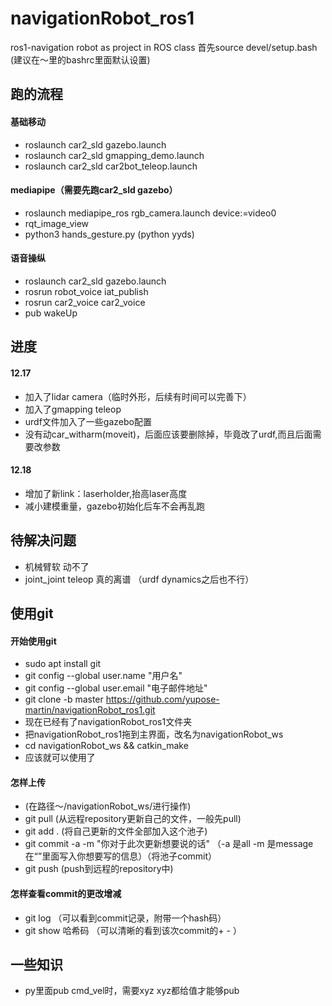 # navigationRobot_ros1
ros1-navigation robot as project in ROS class
首先source devel/setup.bash (建议在～里的bashrc里面默认设置)

## 跑的流程

#### 基础移动

* roslaunch car2_sld gazebo.launch
* roslaunch car2_sld gmapping_demo.launch
* roslaunch car2_sld car2bot_teleop.launch

#### mediapipe（需要先跑car2_sld gazebo）

* roslaunch mediapipe_ros rgb_camera.launch device:=video0
* rqt_image_view
* python3 hands_gesture.py (python yyds)

#### 语音操纵

* roslaunch car2_sld gazebo.launch
* rosrun robot_voice iat_publish
* rosrun car2_voice car2_voice
* pub wakeUp

## 进度

#### 12.17

* 加入了lidar camera（临时外形，后续有时间可以完善下）
* 加入了gmapping teleop
* urdf文件加入了一些gazebo配置
* 没有动car_witharm(moveit)，后面应该要删除掉，毕竟改了urdf,而且后面需要改参数

#### 12.18
* 增加了新link：laserholder,抬高laser高度
* 减小建模重量，gazebo初始化后车不会再乱跑

## 待解决问题

* 机械臂软 动不了
* joint_joint teleop 真的离谱 （urdf dynamics之后也不行）

## 使用git

#### 开始使用git

* sudo apt install git
* git config --global user.name "用户名"
* git config --global user.email "电子邮件地址"
* git clone -b master https://github.com/yupose-martin/navigationRobot_ros1.git
* 现在已经有了navigationRobot_ros1文件夹
* 把navigationRobot_ros1拖到主界面，改名为navigationRobot_ws
* cd navigationRobot_ws && catkin_make
* 应该就可以使用了

#### 怎样上传

* (在路径～/navigationRobot_ws/进行操作)
* git pull (从远程repository更新自己的文件，一般先pull)
* git add . (将自己更新的文件全部加入这个池子)
* git commit -a -m "你对于此次更新想要说的话"  （-a 是all   -m 是message 在“”里面写入你想要写的信息）（将池子commit）
* git push (push到远程的repository中)

#### 怎样查看commit的更改增减

* git log （可以看到commit记录，附带一个hash码）
* git show 哈希码 （可以清晰的看到该次commit的+ - ）

## 一些知识

* py里面pub cmd_vel时，需要xyz xyz都给值才能够pub

